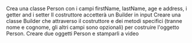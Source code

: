 Crea una classe Person con i campi firstName, lastName, age e address, i getter and i setter
Il costruttore accetterà un Builder in input
Creare una classe Builder che attraverso il costruttore e dei metodi specifici (tranne nome e
cognome, gli altri campi sono opzionali) per costruire l'oggetto Person.
Creare due oggetti Person e stamparli a video
